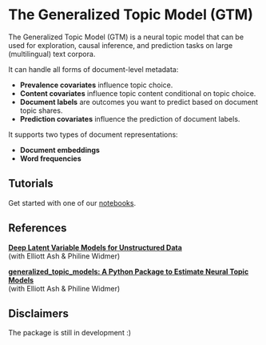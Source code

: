 # The Generalized Topic Model (GTM)

The Generalized Topic Model (GTM) is a neural topic model that can be used for exploration, causal inference, and prediction tasks on large (multilingual) text corpora. 

It can handle all forms of document-level metadata:

- **Prevalence covariates** influence topic choice.
- **Content covariates** influence topic content conditional on topic choice.
- **Document labels** are outcomes you want to predict based on document topic shares.
- **Prediction covariates** influence the prediction of document labels.

It supports two types of document representations: 
- **Document embeddings** 
- **Word frequencies** 

## Tutorials 

Get started with one of our [notebooks](notebooks/).

## References

[**Deep Latent Variable Models for Unstructured Data**](https://www.dropbox.com/scl/fi/c30hibel8ad93owfiz2lh/Deep_Latent_Variable_Models_for_Unstructured_Data.pdf?rlkey=xn9u9og0d0a603i4b7j4i511a&st=pisq7110&dl=0) \
(with Elliott Ash & Philine Widmer) 

[**generalized_topic_models: A Python Package to Estimate Neural Topic Models**](https://www.dropbox.com/scl/fi/g8j1wec3uy7g1w37gapdc/GTM_JSS_draft.pdf?rlkey=pdfmylxxcs5r6w2f0hilb74xo&st=vhvci1kz&dl=0) \
(with Elliott Ash & Philine Widmer) 

## Disclaimers

The package is still in development :)
